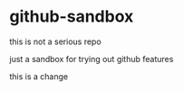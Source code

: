 # github-sandbox

this is not a serious repo

just a sandbox for trying out github features

this is a change
